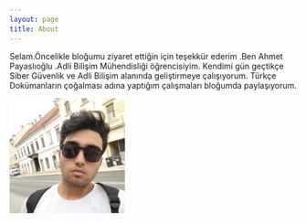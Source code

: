 ```yaml
---
layout: page
title: About
---
```


 <p>Selam.Öncelikle bloğumu ziyaret ettiğin için teşekkür ederim .Ben Ahmet Payaslıoğlu .Adli Bilişim Mühendisliği öğrencisiyim. Kendimi gün geçtikçe Siber Güvenlik ve Adli Bilişim alanında geliştirmeye çalışıyorum. Türkçe Dokümanların çoğalması adına yaptığım çalışmaları bloğumda paylaşıyorum. </p>

<html>
<head>
<meta name="viewport" content="width=device-width, initial-scale=1">
<style>
img {
  /* display: block; */
  margin-left: auto;
  margin-right: auto;
}
</style>
</head>
<body>

<p><img src="/saas.jpeg"  alt="Ahmet Payaslıoğlu" style="width:40%"></p>

</body>
</html>

